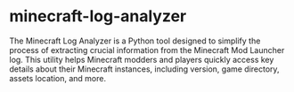 # minecraft-log-analyzer
The Minecraft Log Analyzer is a Python tool designed to simplify the process of extracting crucial information from the Minecraft Mod Launcher log. This utility helps Minecraft modders and players quickly access key details about their Minecraft instances, including version, game directory, assets location, and more.
